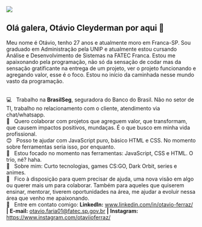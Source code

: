 <img width="auto" src="https://github.com/tgmarinho/tgmarinho/blob/master/banner.png">

## Olá galera, Otávio Cleyderman por aqui 👋

Meu nome é Otávio, tenho 27 anos e atualmente moro em Franca-SP. Sou graduado em Administração pela UNIP e atualmente estou cursando Análise e Desenvolvimento de Sistemas na FATEC Franca. Estou me apaixonando pela programação, não só da sensação de codar mas da sensação gratificante na entrega de um projeto, ver o projeto funcionando e agregando valor, esse é o foco. Estou no início da caminhada nesse mundo vasto da programação.

 <br/> :computer: &nbsp; Trabalho na **BrasilSeg**, seguradora do Banco do Brasil. Não no setor de TI, trabalho no relacionamento com o cliente, atendimento via chat/whatsapp.
 <br/> :purple_heart: &nbsp; Quero colaborar com projetos que agreguem valor, que transformam, que causem impactos positivos, mundaças. É o que busco em minha vida profissional.
 <br/> :blush: &nbsp; Posso te ajudar com JavaScript puro, básico HTML e CSS. No momento sobre ferramentas seria isso, por enquanto.
 <br/> :rocket: &nbsp; Estou focado no momento nas ferramentas: JavaScript, CSS e HTML. O trio, né? haha.
 <br/> 💬  &nbsp; Sobre mim: Curto tecnologias, games CS:GO, Dark Orbit, series e animes.
 <br/> :e-mail: &nbsp; Fico à disposição para quem precisar de ajuda, uma nova visão em algo ou querer mais um para colaborar. Também para aqueles que quiserem ensinar, mentorar, tiverem oportunidades na área, me ajudar a evoluir nessa área que venho me apaixonando. 
 <br/> :email: &nbsp; Entre em contato comigo: <strong>LinkedIn:</strong> www.linkedin.com/in/otavio-ferraz/ <strong>|</strong> <strong>E-mail:</strong> otavio.faria01@fatec.sp.gov.br <strong>|</strong> <strong>Instagram:</strong> https://www.instagram.com/otaviioferraz/  







